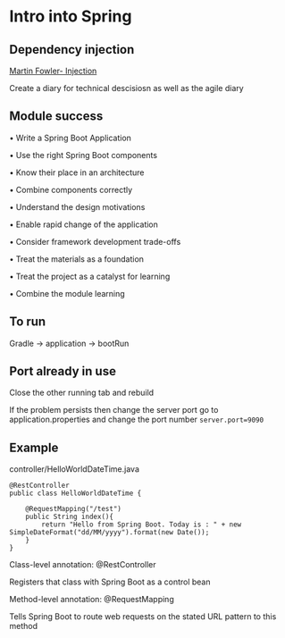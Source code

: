 # Intro into Spring

## Dependency injection

[Martin Fowler- Injection](https://www.martinfowler.com/articles/injection.html)

Create a diary for technical descisiosn as well as the agile diary

## Module success

• Write a Spring Boot Application

• Use the right Spring Boot components

• Know their place in an architecture

• Combine components correctly

• Understand the design motivations

• Enable rapid change of the application

• Consider framework development trade-offs

• Treat the materials as a foundation

• Treat the project as a catalyst for learning

• Combine the module learning

## To run

Gradle -> application -> bootRun

## Port already in use

Close the other running tab and rebuild

If the problem persists then change the server port go to application.properties and change the port number
```server.port=9090```


## Example

controller/HelloWorldDateTime.java
```
@RestController
public class HelloWorldDateTime {

    @RequestMapping("/test")
    public String index(){
        return "Hello from Spring Boot. Today is : " + new SimpleDateFormat("dd/MM/yyyy").format(new Date());
    }
}
```

Class-level annotation: @RestController

Registers that class with Spring Boot as a control bean

Method-level annotation: @RequestMapping

Tells Spring Boot to route web requests on the stated URL pattern to this method
